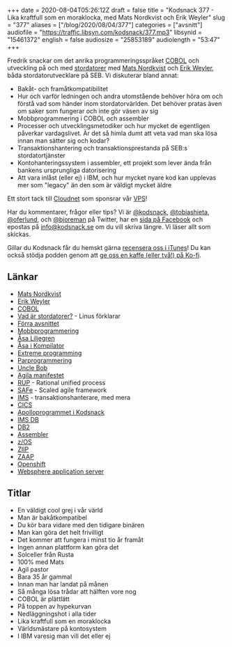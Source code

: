 +++
date = 2020-08-04T05:26:12Z
draft = false
title = "Kodsnack 377 - Lika kraftfull som en moraklocka, med Mats Nordkvist och Erik Weyler"
slug = "377"
aliases = ["/blog/2020/08/04/377"]
categories = ["avsnitt"]
audiofile = "https://traffic.libsyn.com/kodsnack/377.mp3"
libsynid = "15461372"
english = false
audiosize = "25853189"
audiolength = "53:47" 
+++

Fredrik snackar om det anrika programmeringsspråket [COBOL](https://en.wikipedia.org/wiki/COBOL) och utveckling på och med [stordatorer](https://www.youtube.com/watch?v=ximv-PwAKnc) med [Mats Nordkvist](http://cobol.se/About_cobol.se.html) och [Erik Weyler](https://www.linkedin.com/in/erik-weyler-42859048), båda stordatorutvecklare på SEB. Vi diskuterar bland annat:

* Bakåt- och framåtkompatibilitet
* Hur och varför ledningen och andra utomstående behöver höra om och förstå vad som händer inom stordatorvärlden. Det behöver pratas även om saker som fungerar och inte gör väsen av sig
* Mobbprogrammering i COBOL och assembler
* Processer och utvecklingsmetodiker och hur mycket de egentligen påverkar vardagslivet. Är det så himla dumt att veta vad man ska lösa innan man sätter sig och kodar?
* Transaktionshantering och transaktionsprestanda på SEB:s stordatortjänster
* Kontohanteringssystem i assembler, ett projekt som lever ända från bankens ursprungliga datorisering
* Att vara inlåst (eller ej) i IBM, och hur mycket nyare kod kan upplevas mer som "legacy" än den som är väldigt mycket äldre

Ett stort tack till [Cloudnet](http://www.cloudnet.se) som sponsrar vår [VPS](http://en.wikipedia.org/wiki/Virtual_private_server)!

Har du kommentarer, frågor eller tips? Vi är [@kodsnack](https://www.twitter.com/kodsnack), [@tobiashieta](https://www.twitter.com/tobiashieta), [@oferlund](https://www.twitter.com/oferlund), och [@bjoreman](https://www.twitter.com/bjoreman) på Twitter, har en [sida på Facebook](https://www.facebook.com/kodsnack) och epostas på [info@kodsnack.se](mailto:info@kodsnack.se) om du vill skriva längre. Vi läser allt som skickas.

Gillar du Kodsnack får du hemskt gärna [recensera oss i iTunes](http://itunes.apple.com/se/podcast/kodsnack/id561631498?l=en)! Du kan också stödja podden genom att <a href="https://ko-fi.com/kodsnack" rel="payment">ge oss en kaffe (eller två!) på Ko-fi</a>.

## Länkar ##
* [Mats Nordkvist](http://cobol.se/About_cobol.se.html)
* [Erik Weyler](https://www.linkedin.com/in/erik-weyler-42859048)
* [COBOL](https://en.wikipedia.org/wiki/COBOL)
* [Vad är stordatorer?](https://www.youtube.com/watch?v=ximv-PwAKnc) - Linus förklarar
* [Förra avsnittet](https://kodsnack.se/376/)
* [Mobbprogrammering](https://en.wikipedia.org/wiki/Mob_programming)
* [Åsa Liljegren](http://reallyshouldblogthis.blogspot.com/)
* [Åsa i Kompilator](https://kompilator.se/010/)
* [Extreme programming](https://en.wikipedia.org/wiki/Extreme_programming)
* [Parprogrammering](https://en.wikipedia.org/wiki/Pair_programming)
* [Uncle Bob](https://en.wikipedia.org/wiki/Robert_C._Martin)
* [Agila manifestet](https://en.wikipedia.org/wiki/Agile_software_development#The_Agile_Manifesto)
* [RUP](https://en.wikipedia.org/wiki/Rational_Unified_Process) - Rational unified process
* [SAFe](https://en.wikipedia.org/wiki/Scaled_agile_framework) - Scaled agile framework
* [IMS](https://en.wikipedia.org/wiki/IBM_Information_Management_System) - transaktionshanterare, med mera
* [CICS](https://en.wikipedia.org/wiki/CICS)
* [Apolloprogrammet i Kodsnack](https://kodsnack.se/327/)
* [IMS DB](https://www.ibm.com/support/knowledgecenter/zosbasics/com.ibm.imsintro4db.doc.intro/ip0ind0011003584.htm)
* [DB2](https://en.wikipedia.org/wiki/IBM_Db2_Family)
* [Assembler](https://en.wikipedia.org/wiki/Assembly_language)
* [z/OS](https://en.wikipedia.org/wiki/Z/OS)
* [ZIIP](https://en.wikipedia.org/wiki/ZIIP)
* [ZAAP](https://en.wikipedia.org/wiki/Z_Application_Assist_Processor)
* [Openshift](https://en.wikipedia.org/wiki/OpenShift)
* [Websphere application server](https://en.wikipedia.org/wiki/WebSphere_Application_Server_for_z/OS)

## Titlar ##
* En väldigt cool grej i vår värld
* Man är bakåtkompatibel
* Du kör bara vidare med den tidigare binären
* Man kan göra  det helt frivilligt
* Det kommer att fungera i minst tio år framåt
* Ingen annan plattform kan göra det
* Solceller från Rusta
* 100% med Mats
* Agil pastor
* Bara 35 år gammal
* Innan man har landat på månen
* Så många lösa trådar att hälften vore nog
* COBOL är plättlätt
* På toppen av hypekurvan
* Nedläggningshot i alla tider
* Lika kraftfull som en moraklocka
* Världsmästare på kontosystem
* I IBM varesig man vill det eller ej